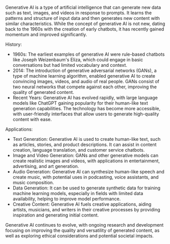 Generative AI is a type of artificial intelligence that can generate new data such as text, images, and videos in response to prompts. It learns the patterns and structure of input data and then generates new content with similar characteristics. While the concept of generative AI is not new, dating back to the 1960s with the creation of early chatbots, it has recently gained momentum and improved significantly. 

History: 
- 1960s: The earliest examples of generative AI were rule-based chatbots like Joseph Weizenbaum's Eliza, which could engage in basic conversations but had limited vocabulary and context. 
- 2014: The introduction of generative adversarial networks (GANs), a type of machine learning algorithm, enabled generative AI to create convincing images, videos, and audio of real people. GANs consist of two neural networks that compete against each other, improving the quality of generated content. 
- Recent Years: Generative AI has evolved rapidly, with large language models like ChatGPT gaining popularity for their human-like text generation capabilities. The technology has become more accessible, with user-friendly interfaces that allow users to generate high-quality content with ease. 

Applications: 
- Text Generation: Generative AI is used to create human-like text, such as articles, stories, and product descriptions. It can assist in content creation, language translation, and customer service chatbots. 
- Image and Video Generation: GANs and other generative models can create realistic images and videos, with applications in entertainment, advertising, and art generation. 
- Audio Generation: Generative AI can synthesize human-like speech and create music, with potential uses in podcasting, voice assistants, and music composition. 
- Data Generation: It can be used to generate synthetic data for training machine learning models, especially in fields with limited data availability, helping to improve model performance. 
- Creative Content: Generative AI fuels creative applications, aiding artists, musicians, and writers in their creative processes by providing inspiration and generating initial content. 

Generative AI continues to evolve, with ongoing research and development focusing on improving the quality and versatility of generated content, as well as exploring ethical considerations and potential societal impacts.